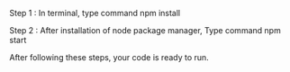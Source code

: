 Step 1 : In terminal, type command npm install


Step 2 : After installation of node package manager, Type command npm start 


After following these steps, your code is ready to run.
